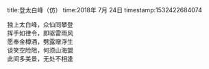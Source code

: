 title:登太白峰（仿）
time:2018年 7月 24日
timestamp:1532422684074

独上太白峰，众仙同攀登<br>挥手如律令，即驱雷雨风<br>愿奉金樽酒，劈露赠浮生<br>谈笑空险阻，何须山海盟<br>此间多美景，无处不相逢